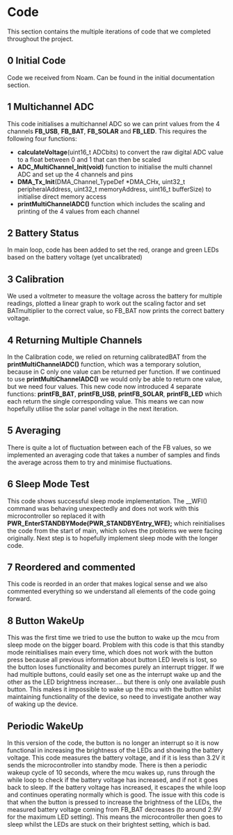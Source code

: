 # Code

This section contains the multiple iterations of code that we completed throughout the project.

## 0 Initial Code
Code we received from Noam. Can be found in the initial documentation section. 

## 1 Multichannel ADC
This code initialises a multichannel ADC so we can print values from the 4 channels **FB_USB**, **FB_BAT**, **FB_SOLAR** and **FB_LED**. This requires the following four functions:
- **calculateVoltage**(uint16_t ADCbits) to convert the raw digital ADC value to a float between 0 and 1 that can then be scaled
- **ADC_MultiChannel_Init(void)** function to initialise the multi channel ADC and set up the 4 channels and pins
- **DMA_Tx_Init**(DMA_Channel_TypeDef *DMA_CHx, uint32_t peripheralAddress, uint32_t memoryAddress, uint16_t bufferSize) to initialise direct memory access
-  **printMultiChannelADC()** function which includes the scaling and printing of the 4 values from each channel

## 2 Battery Status
In main loop, code has been added to set the red, orange and green LEDs based on the battery voltage (yet uncalibrated)

## 3 Calibration
We used a voltmeter to measure the voltage across the battery for multiple readings, plotted a linear graph to work out the scaling factor and set BATmultiplier to the correct value, so FB_BAT now prints the correct battery voltage.

## 4 Returning Multiple Channels
In the Calibration code, we relied on returning calibratedBAT from the **printMultiChannelADC()** function, which was a temporary solution, because in C only one value can be returned per function. If we continued to use **printMultiChannelADC()** we would only be able to return one value, but we need four values. This new code now introduced 4 separate functions: **printFB_BAT**, **printFB_USB**, **printFB_SOLAR**, **printFB_LED** which each return the single corresponding value. This means we can now hopefully utilise the solar panel voltage in the next iteration. 

## 5 Averaging
There is quite a lot of fluctuation between each of the FB values, so we implemented an averaging code that takes a number of samples and finds the average across them to try and minimise fluctuations. 

## 6 Sleep Mode Test
This code shows successful sleep mode implementation. The __WFI() command was behaving unexpectedly and does not work with this microcontroller so replaced it with **PWR_EnterSTANDBYMode(PWR_STANDBYEntry_WFE);** which reinitialises the code from the start of main, which solves the problems we were facing originally. Next step is to hopefully implement sleep mode with the longer code. 

## 7 Reordered and commented
This code is reorded in an order that makes logical sense and we also commented everything so we understand all elements of the code going forward. 

## 8 Button WakeUp
This was the first time we tried to use the button to wake up the mcu from sleep mode on the bigger board. Problem with this code is that this standby mode reinitialises main every time, which does not work with the button press because all previous information about button LED levels is lost, so the button loses functionality and becomes purely an interrupt trigger. If we had multiple buttons, could easily set one as the interrupt wake up and the other as the LED brightness increaser.... but there is only one available push button. This makes it impossible to wake up the mcu with the button whilst maintaining functionality of the device, so need to investigate another way of waking up the device. 

## Periodic WakeUp
In this version of the code, the button is no longer an interrupt so it is now functional in increasing the brightness of the LEDs and showing the battery voltage. This code measures the battery voltage, and if it is less than 3.2V it sends the microcontroller into standby mode. There is then a periodic wakeup cycle of 10 seconds, where the mcu wakes up, runs through the while loop to check if the battery voltage has increased, and if not it goes back to sleep. If the battery voltage has increased, it escapes the while loop and continues operating normally which is good. 
The issue with this code is that when the button is pressed to increase the brightness of the LEDs, the measured battery voltage coming from FB_BAT decreases (to around 2.9V for the maximum LED setting). This means the microcontroller then goes to sleep whilst the LEDs are stuck on their brightest setting, which is bad. 


